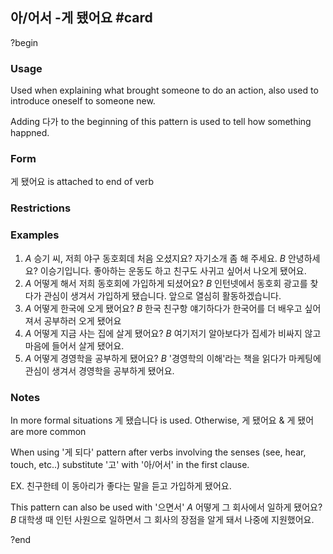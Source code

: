 ## 아/어서 -게 됐어요 #card
?begin
### Usage
Used when explaining what brought someone to do an action, also used to introduce oneself to someone new.

Adding 다가 to the beginning of this pattern is used to tell how something happned.
### Form
게 됐어요 is attached to end of verb
### Restrictions
### Examples
1.  *A* 승기 씨, 저희 야구 동호회데 처음 오셨지요? 자기소개 좀 해 주세요.
    *B* 안녕하세요? 이승기입니다. 좋아하는 운동도 하고 친구도 사귀고 싶어서 나오게 됐어요.
2.   *A* 어떻게 해서 저희 동호회에 가입하게 되셨어요?
    *B* 인턴넷에서 동호회 광고를 찾다가 관심이 생겨서 가입하게 됐습니다. 앞으로 열심히 활동하겠습니다.
3.   *A* 어떻게 한국에 오게 됐어요?
    *B* 한국 친구항 얘기하다가 한국어를 더 배우고 싶어져서 공부하러 오게 됐어요
4.   *A* 어떻게 지금 사는 집에 살게 됐어요?
    *B* 여기저기 알아보다가 집세가 비싸지 않고 마음에 들어서 살게 됐어요.
5.   *A* 어떻게 경영학을 공부하게 됐어요?
    *B* '경영학의 이해'라는 책을 읽다가 마케팅에 관심이 생겨서 경영학을 공부하게 됐어요.
### Notes
In more formal situations 게 됐습니다 is used. Otherwise, 게 됐어요 & 게 됐어 are more common

When using '게 되다' pattern after verbs involving the senses (see, hear, touch, etc..) substitute '고' with '아/어서' in the first clause.

EX. 친구한테 이 동아리가 좋다는 말을 듣고 가입하게 됐어요.

This pattern can also be used with '으면서'
*A* 어떻게 그 회사에서 일하게 됐어요?
*B* 대학생 때 인턴 사원으로 일하면서 그 회사의 장점을 알게 돼서 나중에 지원했어요.
<!--SR:!2025-07-12,8,250-->
?end

